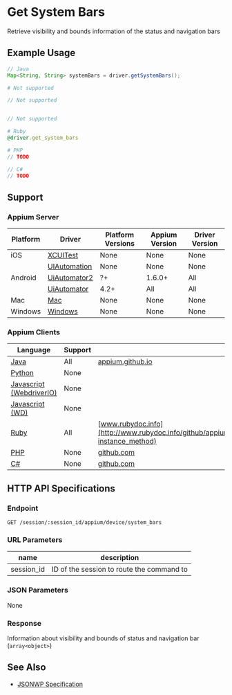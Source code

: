 # Get System Bars

Retrieve visibility and bounds information of the status and navigation bars

## Example Usage

```java
// Java
Map<String, String> systemBars = driver.getSystemBars();

```

```python
# Not supported
```

```javascript
// Not supported


// Not supported
```

```ruby
# Ruby
@driver.get_system_bars

```

```php
# PHP
// TODO

```

```csharp
// C#
// TODO

```

## Support

### Appium Server

| Platform | Driver                                                   | Platform Versions | Appium Version | Driver Version |
| -------- | -------------------------------------------------------- | ----------------- | -------------- | -------------- |
| iOS      | [XCUITest](/docs/en/drivers/ios-xcuitest.md)             | None              | None           | None           |
|          | [UIAutomation](/docs/en/drivers/ios-uiautomation.md)     | None              | None           | None           |
| Android  | [UiAutomator2](/docs/en/drivers/android-uiautomator2.md) | ?+                | 1.6.0+         | All            |
|          | [UiAutomator](/docs/en/drivers/android-uiautomator.md)   | 4.2+              | All            | All            |
| Mac      | [Mac](/docs/en/drivers/mac.md)                           | None              | None           | None           |
| Windows  | [Windows](/docs/en/drivers/windows.md)                   | None              | None           | None           |

### Appium Clients

| Language                                                             | Support | Documentation                                                                                                               |
| -------------------------------------------------------------------- | ------- | --------------------------------------------------------------------------------------------------------------------------- |
| [Java](https://github.com/appium/java-client/releases/latest)        | All     | [appium.github.io](http://appium.github.io/java-client/io/appium/java_client/android/HasDeviceDetails.html#getSystemBars--) |
| [Python](https://github.com/appium/python-client/releases/latest)    | None    |                                                                                                                             |
| [Javascript (WebdriverIO)](http://webdriver.io/index.html)           | None    |                                                                                                                             |
| [Javascript (WD)](https://github.com/admc/wd/releases/latest)        | None    |                                                                                                                             |
| [Ruby](https://github.com/appium/ruby_lib/releases/latest)           | All     | [www.rubydoc.info](http://www.rubydoc.info/github/appium/ruby_lib_core/Appium/Core/Device#get_system_bars-instance_method)  |
| [PHP](https://github.com/appium/php-client/releases/latest)          | None    | [github.com](https://github.com/appium/php-client/)                                                                         |
| [C#](https://github.com/appium/appium-dotnet-driver/releases/latest) | None    | [github.com](https://github.com/appium/appium-dotnet-driver/)                                                               |

## HTTP API Specifications

### Endpoint

`GET /session/:session_id/appium/device/system_bars`

### URL Parameters

| name       | description                               |
| ---------- | ----------------------------------------- |
| session_id | ID of the session to route the command to |

### JSON Parameters

None

### Response

Information about visibility and bounds of status and navigation bar (`array<object>`)

## See Also

* [JSONWP Specification](https://github.com/appium/appium-base-driver/blob/master/lib/mjsonwp/routes.js#L418)